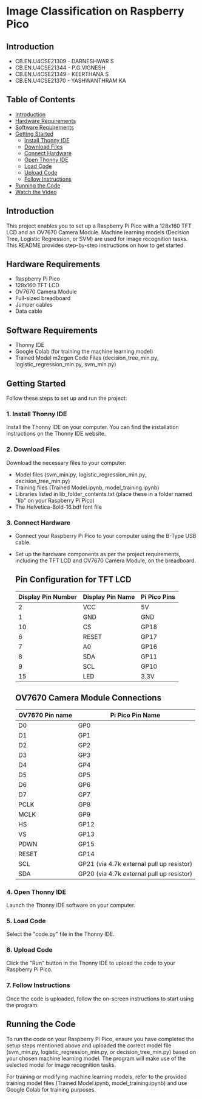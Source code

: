 # Image Classification on Raspberry Pico

## Introduction
- CB.EN.U4CSE21309 - DARNESHWAR S
- CB.EN.U4CSE21344 - P.G.VIGNESH
- CB.EN.U4CSE21349 - KEERTHANA S
- CB.EN.U4CSE21370 - YASHWANTHRAM KA


## Table of Contents

- [Introduction](#introduction)
- [Hardware Requirements](#hardware-requirements)
- [Software Requirements](#software-requirements)
- [Getting Started](#getting-started)
  - [Install Thonny IDE](#1-install-thonny-ide)
  - [Download Files](#2-download-files)
  - [Connect Hardware](#3-connect-hardware)
  - [Open Thonny IDE](#4-open-thonny-ide)
  - [Load Code](#5-load-code)
  - [Upload Code](#6-upload-code)
  - [Follow Instructions](#7-follow-instructions)
- [Running the Code](#running-the-code)
- [Watch the Video](#watch-the-project-in-action)

## Introduction

This project enables you to set up a Raspberry Pi Pico with a 128x160 TFT LCD and an OV7670 Camera Module. Machine learning models (Decision Tree, Logistic Regression, or SVM) are used for image recognition tasks. This README provides step-by-step instructions on how to get started.

## Hardware Requirements

- Raspberry Pi Pico
- 128x160 TFT LCD
- OV7670 Camera Module
- Full-sized breadboard
- Jumper cables
- Data cable

## Software Requirements

- Thonny IDE
- Google Colab (for training the machine learning model)
- Trained Model m2cgen Code Files (decision_tree_min.py, logistic_regression_min.py, svm_min.py)

## Getting Started

Follow these steps to set up and run the project:

### 1. Install Thonny IDE

Install the Thonny IDE on your computer. You can find the installation instructions on the Thonny IDE website.

### 2. Download Files

Download the necessary files to your computer:

- Model files (svm_min.py, logistic_regression_min.py, decision_tree_min.py)
- Training files (Trained Model.ipynb, model_training.ipynb)
- Libraries listed in lib_folder_contents.txt (place these in a folder named "lib" on your Raspberry Pi Pico)
- The Helvetica-Bold-16.bdf font file

### 3. Connect Hardware

- Connect your Raspberry Pi Pico to your computer using the B-Type USB cable.
- Set up the hardware components as per the project requirements, including the TFT LCD and OV7670 Camera Module, on the breadboard.
  
  ## Pin Configuration for TFT LCD
  | Display Pin Number | Display Pin Name | Pi Pico Pins |
  | ------------------- | ---------------- | ------------ |
  | 2                   | VCC              | 5V           |
  | 1                   | GND              | GND          |
  | 10                  | CS               | GP18         |
  | 6                   | RESET            | GP17         |
  | 7                   | A0               | GP16         |
  | 8                   | SDA              | GP11         |
  | 9                   | SCL              | GP10         |
  | 15                  | LED              | 3.3V         |

  ## OV7670 Camera Module Connections
  | OV7670 Pin name | Pi Pico Pin Name                      |
  | --------------- | ------------------------------------- |
  | D0              | GP0                                   |
  | D1              | GP1                                   |
  | D2              | GP2                                   |
  | D3              | GP3                                   |
  | D4              | GP4                                   |
  | D5              | GP5                                   |
  | D6              | GP6                                   |
  | D7              | GP7                                   |
  | PCLK            | GP8                                   |
  | MCLK            | GP9                                   |
  | HS              | GP12                                  |
  | VS              | GP13                                  |
  | PDWN            | GP15                                  |
  | RESET           | GP14                                  |
  | SCL             | GP21 (via 4.7k external pull up resistor) |
  | SDA             | GP20 (via 4.7k external pull up resistor) |

### 4. Open Thonny IDE

Launch the Thonny IDE software on your computer.

### 5. Load Code

Select the "code.py" file in the Thonny IDE.

### 6. Upload Code

Click the "Run" button in the Thonny IDE to upload the code to your Raspberry Pi Pico.

### 7. Follow Instructions

Once the code is uploaded, follow the on-screen instructions to start using the program.

## Running the Code

To run the code on your Raspberry Pi Pico, ensure you have completed the setup steps mentioned above and uploaded the correct model file (svm_min.py, logistic_regression_min.py, or decision_tree_min.py) based on your chosen machine learning model. The program will make use of the selected model for image recognition tasks.

For training or modifying machine learning models, refer to the provided training model files (Trained Model.ipynb, model_training.ipynb) and use Google Colab for training purposes.


